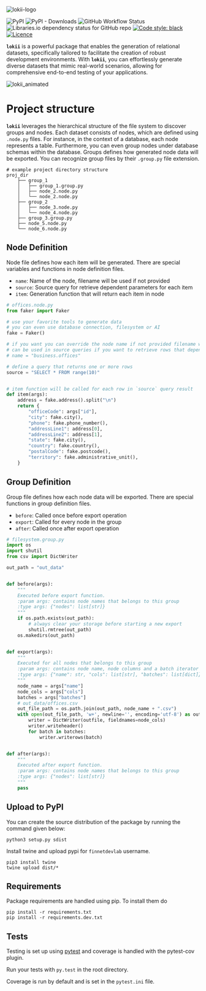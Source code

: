 ![lokii-logo](https://github.com/dorukerenaktas/lokii/assets/20422563/fe774eba-ddd0-4bad-a093-553bb980f54c)

![PyPI](https://img.shields.io/pypi/v/lokii)
![PyPI - Downloads](https://img.shields.io/pypi/dm/lokii)
![GitHub Workflow Status](https://img.shields.io/github/actions/workflow/status/dorukerenaktas/lokii/python-app.yml)
![Libraries.io dependency status for GitHub repo](https://img.shields.io/librariesio/github/dorukerenaktas/lokii)
[![Code style: black](https://img.shields.io/badge/code%20style-black-000000.svg)](https://github.com/psf/black)
[![Licence](https://img.shields.io/pypi/l/lokii.svg)](https://github.com/dorukerenaktas/lokii)

**`lokii`** is a powerful package that enables the generation of relational datasets, specifically tailored to
facilitate the creation of robust development environments. With **`lokii`**, you can effortlessly generate diverse
datasets that mimic real-world scenarios, allowing for comprehensive end-to-end testing of your applications.

![lokii_animated](https://github.com/dorukerenaktas/lokii/assets/20422563/9145c764-2db2-4c16-9019-e1feca323ae8)

# Project structure

**`lokii`** leverages the hierarchical structure of the file system to discover groups and nodes. Each dataset
consists of nodes, which are defined using `.node.py` files. For instance, in the context of a database, each
node represents a table. Furthermore, you can even group nodes under database schemas within the database. Groups
defines how generated node data will be exported. You can recognize group files by their `.group.py` file extension.

```shell
# example project directory structure
proj_dir
    ├── group_1
    │   ├── group_1.group.py
    │   ├── node_2.node.py
    │   └── node_2.node.py
    ├── group_2
    │   ├── node_3.node.py
    │   └── node_4.node.py
    ├── group_3.group.py
    ├── node_5.node.py
    └── node_6.node.py
```

## Node Definition

Node file defines how each item will be generated. There are special variables and functions in node
definition files.
- `name`: Name of the node, filename will be used if not provided
- `source`: Source query for retrieve dependent parameters for each item
- `item`: Generation function that will return each item in node

```python
# offices.node.py
from faker import Faker

# use your favorite tools to generate data
# you can even use database connection, filesystem or AI
fake = Faker()

# if you want you can override the node name if not provided filename will be used
# can be used in source queries if you want to retrieve rows that depends on another node
# name = "business.offices"

# define a query that returns one or more rows
source = "SELECT * FROM range(10)"


# item function will be called for each row in `source` query result
def item(args):
    address = fake.address().split("\n")
    return {
        "officeCode": args["id"],
        "city": fake.city(),
        "phone": fake.phone_number(),
        "addressLine1": address[0],
        "addressLine2": address[1],
        "state": fake.city(),
        "country": fake.country(),
        "postalCode": fake.postcode(),
        "territory": fake.administrative_unit(),
    }
```

## Group Definition

Group file defines how each node data will be exported. There are special functions in group definition files.
- `before`: Called once before export operation
- `export`: Called for every node in the group
- `after`: Called once after export operation

```python
# filesystem.group.py
import os
import shutil
from csv import DictWriter

out_path = "out_data"


def before(args):
    """
    Executed before export function.
    :param args: contains node names that belongs to this group
    :type args: {"nodes": list[str]} 
    """
    if os.path.exists(out_path):
        # always clear your storage before starting a new export
        shutil.rmtree(out_path)
    os.makedirs(out_path)


def export(args):
    """
    Executed for all nodes that belongs to this group
    :param args: contains node name, node columns and a batch iterator
    :type args: {"name": str, "cols": list[str], "batches": list[dict]} 
    """
    node_name = args["name"]
    node_cols = args["cols"]
    batches = args["batches"]
    # out_data/offices.csv
    out_file_path = os.path.join(out_path, node_name + ".csv")
    with open(out_file_path, 'w+', newline='', encoding='utf-8') as outfile:
        writer = DictWriter(outfile, fieldnames=node_cols)
        writer.writeheader()
        for batch in batches:
            writer.writerows(batch)


def after(args):
    """
    Executed after export function.
    :param args: contains node names that belongs to this group
    :type args: {"nodes": list[str]} 
    """
    pass
```


## Upload to PyPI

You can create the source distribution of the package by running the command given below:

```shell
python3 setup.py sdist
```

Install twine and upload pypi for `finnetdevlab` username.

```shell
pip3 install twine
twine upload dist/*
```

## Requirements

Package requirements are handled using pip. To install them do

```
pip install -r requirements.txt
pip install -r requirements.dev.txt
```

## Tests

Testing is set up using [pytest](http://pytest.org) and coverage is handled
with the pytest-cov plugin.

Run your tests with ```py.test``` in the root directory.

Coverage is run by default and is set in the ```pytest.ini``` file.
